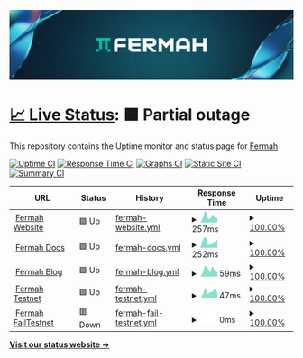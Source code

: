 ![Fermah Banner](assets/fermahBanner.png)

# [📈 Live Status](https://savvycodings.github.io/fermaUptime): <!--live status--> **🟧 Partial outage**

This repository contains the Uptime monitor and status page for [Fermah](https://www.fermah.xyz)

[![Uptime CI](https://github.com/savvycodings/fermaUptime/workflows/Uptime%20CI/badge.svg)](https://github.com/savvycodings/fermaUptime/actions?query=workflow%3A%22Uptime+CI%22)
[![Response Time CI](https://github.com/savvycodings/fermaUptime/workflows/Response%20Time%20CI/badge.svg)](https://github.com/savvycodings/fermaUptime/actions?query=workflow%3A%22Response+Time+CI%22)
[![Graphs CI](https://github.com/savvycodings/fermaUptime/workflows/Graphs%20CI/badge.svg)](https://github.com/savvycodings/fermaUptime/actions?query=workflow%3A%22Graphs+CI%22)
[![Static Site CI](https://github.com/savvycodings/fermaUptime/workflows/Static%20Site%20CI/badge.svg)](https://github.com/savvycodings/fermaUptime/actions?query=workflow%3A%22Static+Site+CI%22)
[![Summary CI](https://github.com/savvycodings/fermaUptime/workflows/Summary%20CI/badge.svg)](https://github.com/savvycodings/fermaUptime/actions?query=workflow%3A%22Summary+CI%22)

<!--start: status pages-->
<!-- This summary is generated by Upptime (https://github.com/upptime/upptime) -->
<!-- Do not edit this manually, your changes will be overwritten -->
<!-- prettier-ignore -->
| URL | Status | History | Response Time | Uptime |
| --- | ------ | ------- | ------------- | ------ |
| <img alt="" src="https://icons.duckduckgo.com/ip3/www.fermah.xyz.ico" height="13"> [Fermah Website](https://www.fermah.xyz) | 🟩 Up | [fermah-website.yml](https://github.com/savvycodings/fermaUptime/commits/HEAD/history/fermah-website.yml) | <details><summary><img alt="Response time graph" src="./graphs/fermah-website/response-time-week.png" height="20"> 257ms</summary><br><a href="https://savvycodings.github.io/fermaUptime/history/fermah-website"><img alt="Response time 371" src="https://img.shields.io/endpoint?url=https%3A%2F%2Fraw.githubusercontent.com%2Fsavvycodings%2FfermaUptime%2FHEAD%2Fapi%2Ffermah-website%2Fresponse-time.json"></a><br><a href="https://savvycodings.github.io/fermaUptime/history/fermah-website"><img alt="24-hour response time 226" src="https://img.shields.io/endpoint?url=https%3A%2F%2Fraw.githubusercontent.com%2Fsavvycodings%2FfermaUptime%2FHEAD%2Fapi%2Ffermah-website%2Fresponse-time-day.json"></a><br><a href="https://savvycodings.github.io/fermaUptime/history/fermah-website"><img alt="7-day response time 257" src="https://img.shields.io/endpoint?url=https%3A%2F%2Fraw.githubusercontent.com%2Fsavvycodings%2FfermaUptime%2FHEAD%2Fapi%2Ffermah-website%2Fresponse-time-week.json"></a><br><a href="https://savvycodings.github.io/fermaUptime/history/fermah-website"><img alt="30-day response time 320" src="https://img.shields.io/endpoint?url=https%3A%2F%2Fraw.githubusercontent.com%2Fsavvycodings%2FfermaUptime%2FHEAD%2Fapi%2Ffermah-website%2Fresponse-time-month.json"></a><br><a href="https://savvycodings.github.io/fermaUptime/history/fermah-website"><img alt="1-year response time 371" src="https://img.shields.io/endpoint?url=https%3A%2F%2Fraw.githubusercontent.com%2Fsavvycodings%2FfermaUptime%2FHEAD%2Fapi%2Ffermah-website%2Fresponse-time-year.json"></a></details> | <details><summary><a href="https://savvycodings.github.io/fermaUptime/history/fermah-website">100.00%</a></summary><a href="https://savvycodings.github.io/fermaUptime/history/fermah-website"><img alt="All-time uptime 99.91%" src="https://img.shields.io/endpoint?url=https%3A%2F%2Fraw.githubusercontent.com%2Fsavvycodings%2FfermaUptime%2FHEAD%2Fapi%2Ffermah-website%2Fuptime.json"></a><br><a href="https://savvycodings.github.io/fermaUptime/history/fermah-website"><img alt="24-hour uptime 100.00%" src="https://img.shields.io/endpoint?url=https%3A%2F%2Fraw.githubusercontent.com%2Fsavvycodings%2FfermaUptime%2FHEAD%2Fapi%2Ffermah-website%2Fuptime-day.json"></a><br><a href="https://savvycodings.github.io/fermaUptime/history/fermah-website"><img alt="7-day uptime 100.00%" src="https://img.shields.io/endpoint?url=https%3A%2F%2Fraw.githubusercontent.com%2Fsavvycodings%2FfermaUptime%2FHEAD%2Fapi%2Ffermah-website%2Fuptime-week.json"></a><br><a href="https://savvycodings.github.io/fermaUptime/history/fermah-website"><img alt="30-day uptime 100.00%" src="https://img.shields.io/endpoint?url=https%3A%2F%2Fraw.githubusercontent.com%2Fsavvycodings%2FfermaUptime%2FHEAD%2Fapi%2Ffermah-website%2Fuptime-month.json"></a><br><a href="https://savvycodings.github.io/fermaUptime/history/fermah-website"><img alt="1-year uptime 99.91%" src="https://img.shields.io/endpoint?url=https%3A%2F%2Fraw.githubusercontent.com%2Fsavvycodings%2FfermaUptime%2FHEAD%2Fapi%2Ffermah-website%2Fuptime-year.json"></a></details>
| <img alt="" src="https://icons.duckduckgo.com/ip3/docs.fermah.xyz.ico" height="13"> [Fermah Docs](https://docs.fermah.xyz) | 🟩 Up | [fermah-docs.yml](https://github.com/savvycodings/fermaUptime/commits/HEAD/history/fermah-docs.yml) | <details><summary><img alt="Response time graph" src="./graphs/fermah-docs/response-time-week.png" height="20"> 252ms</summary><br><a href="https://savvycodings.github.io/fermaUptime/history/fermah-docs"><img alt="Response time 247" src="https://img.shields.io/endpoint?url=https%3A%2F%2Fraw.githubusercontent.com%2Fsavvycodings%2FfermaUptime%2FHEAD%2Fapi%2Ffermah-docs%2Fresponse-time.json"></a><br><a href="https://savvycodings.github.io/fermaUptime/history/fermah-docs"><img alt="24-hour response time 198" src="https://img.shields.io/endpoint?url=https%3A%2F%2Fraw.githubusercontent.com%2Fsavvycodings%2FfermaUptime%2FHEAD%2Fapi%2Ffermah-docs%2Fresponse-time-day.json"></a><br><a href="https://savvycodings.github.io/fermaUptime/history/fermah-docs"><img alt="7-day response time 252" src="https://img.shields.io/endpoint?url=https%3A%2F%2Fraw.githubusercontent.com%2Fsavvycodings%2FfermaUptime%2FHEAD%2Fapi%2Ffermah-docs%2Fresponse-time-week.json"></a><br><a href="https://savvycodings.github.io/fermaUptime/history/fermah-docs"><img alt="30-day response time 302" src="https://img.shields.io/endpoint?url=https%3A%2F%2Fraw.githubusercontent.com%2Fsavvycodings%2FfermaUptime%2FHEAD%2Fapi%2Ffermah-docs%2Fresponse-time-month.json"></a><br><a href="https://savvycodings.github.io/fermaUptime/history/fermah-docs"><img alt="1-year response time 247" src="https://img.shields.io/endpoint?url=https%3A%2F%2Fraw.githubusercontent.com%2Fsavvycodings%2FfermaUptime%2FHEAD%2Fapi%2Ffermah-docs%2Fresponse-time-year.json"></a></details> | <details><summary><a href="https://savvycodings.github.io/fermaUptime/history/fermah-docs">100.00%</a></summary><a href="https://savvycodings.github.io/fermaUptime/history/fermah-docs"><img alt="All-time uptime 100.00%" src="https://img.shields.io/endpoint?url=https%3A%2F%2Fraw.githubusercontent.com%2Fsavvycodings%2FfermaUptime%2FHEAD%2Fapi%2Ffermah-docs%2Fuptime.json"></a><br><a href="https://savvycodings.github.io/fermaUptime/history/fermah-docs"><img alt="24-hour uptime 100.00%" src="https://img.shields.io/endpoint?url=https%3A%2F%2Fraw.githubusercontent.com%2Fsavvycodings%2FfermaUptime%2FHEAD%2Fapi%2Ffermah-docs%2Fuptime-day.json"></a><br><a href="https://savvycodings.github.io/fermaUptime/history/fermah-docs"><img alt="7-day uptime 100.00%" src="https://img.shields.io/endpoint?url=https%3A%2F%2Fraw.githubusercontent.com%2Fsavvycodings%2FfermaUptime%2FHEAD%2Fapi%2Ffermah-docs%2Fuptime-week.json"></a><br><a href="https://savvycodings.github.io/fermaUptime/history/fermah-docs"><img alt="30-day uptime 100.00%" src="https://img.shields.io/endpoint?url=https%3A%2F%2Fraw.githubusercontent.com%2Fsavvycodings%2FfermaUptime%2FHEAD%2Fapi%2Ffermah-docs%2Fuptime-month.json"></a><br><a href="https://savvycodings.github.io/fermaUptime/history/fermah-docs"><img alt="1-year uptime 100.00%" src="https://img.shields.io/endpoint?url=https%3A%2F%2Fraw.githubusercontent.com%2Fsavvycodings%2FfermaUptime%2FHEAD%2Fapi%2Ffermah-docs%2Fuptime-year.json"></a></details>
| <img alt="" src="https://icons.duckduckgo.com/ip3/www.fermah.xyz.ico" height="13"> [Fermah Blog](https://www.fermah.xyz/blog) | 🟩 Up | [fermah-blog.yml](https://github.com/savvycodings/fermaUptime/commits/HEAD/history/fermah-blog.yml) | <details><summary><img alt="Response time graph" src="./graphs/fermah-blog/response-time-week.png" height="20"> 59ms</summary><br><a href="https://savvycodings.github.io/fermaUptime/history/fermah-blog"><img alt="Response time 117" src="https://img.shields.io/endpoint?url=https%3A%2F%2Fraw.githubusercontent.com%2Fsavvycodings%2FfermaUptime%2FHEAD%2Fapi%2Ffermah-blog%2Fresponse-time.json"></a><br><a href="https://savvycodings.github.io/fermaUptime/history/fermah-blog"><img alt="24-hour response time 38" src="https://img.shields.io/endpoint?url=https%3A%2F%2Fraw.githubusercontent.com%2Fsavvycodings%2FfermaUptime%2FHEAD%2Fapi%2Ffermah-blog%2Fresponse-time-day.json"></a><br><a href="https://savvycodings.github.io/fermaUptime/history/fermah-blog"><img alt="7-day response time 59" src="https://img.shields.io/endpoint?url=https%3A%2F%2Fraw.githubusercontent.com%2Fsavvycodings%2FfermaUptime%2FHEAD%2Fapi%2Ffermah-blog%2Fresponse-time-week.json"></a><br><a href="https://savvycodings.github.io/fermaUptime/history/fermah-blog"><img alt="30-day response time 70" src="https://img.shields.io/endpoint?url=https%3A%2F%2Fraw.githubusercontent.com%2Fsavvycodings%2FfermaUptime%2FHEAD%2Fapi%2Ffermah-blog%2Fresponse-time-month.json"></a><br><a href="https://savvycodings.github.io/fermaUptime/history/fermah-blog"><img alt="1-year response time 117" src="https://img.shields.io/endpoint?url=https%3A%2F%2Fraw.githubusercontent.com%2Fsavvycodings%2FfermaUptime%2FHEAD%2Fapi%2Ffermah-blog%2Fresponse-time-year.json"></a></details> | <details><summary><a href="https://savvycodings.github.io/fermaUptime/history/fermah-blog">100.00%</a></summary><a href="https://savvycodings.github.io/fermaUptime/history/fermah-blog"><img alt="All-time uptime 99.91%" src="https://img.shields.io/endpoint?url=https%3A%2F%2Fraw.githubusercontent.com%2Fsavvycodings%2FfermaUptime%2FHEAD%2Fapi%2Ffermah-blog%2Fuptime.json"></a><br><a href="https://savvycodings.github.io/fermaUptime/history/fermah-blog"><img alt="24-hour uptime 100.00%" src="https://img.shields.io/endpoint?url=https%3A%2F%2Fraw.githubusercontent.com%2Fsavvycodings%2FfermaUptime%2FHEAD%2Fapi%2Ffermah-blog%2Fuptime-day.json"></a><br><a href="https://savvycodings.github.io/fermaUptime/history/fermah-blog"><img alt="7-day uptime 100.00%" src="https://img.shields.io/endpoint?url=https%3A%2F%2Fraw.githubusercontent.com%2Fsavvycodings%2FfermaUptime%2FHEAD%2Fapi%2Ffermah-blog%2Fuptime-week.json"></a><br><a href="https://savvycodings.github.io/fermaUptime/history/fermah-blog"><img alt="30-day uptime 100.00%" src="https://img.shields.io/endpoint?url=https%3A%2F%2Fraw.githubusercontent.com%2Fsavvycodings%2FfermaUptime%2FHEAD%2Fapi%2Ffermah-blog%2Fuptime-month.json"></a><br><a href="https://savvycodings.github.io/fermaUptime/history/fermah-blog"><img alt="1-year uptime 99.91%" src="https://img.shields.io/endpoint?url=https%3A%2F%2Fraw.githubusercontent.com%2Fsavvycodings%2FfermaUptime%2FHEAD%2Fapi%2Ffermah-blog%2Fuptime-year.json"></a></details>
| <img alt="" src="https://icons.duckduckgo.com/ip3/www.fermah.xyz.ico" height="13"> [Fermah Testnet](https://www.fermah.xyz/testnet) | 🟩 Up | [fermah-testnet.yml](https://github.com/savvycodings/fermaUptime/commits/HEAD/history/fermah-testnet.yml) | <details><summary><img alt="Response time graph" src="./graphs/fermah-testnet/response-time-week.png" height="20"> 47ms</summary><br><a href="https://savvycodings.github.io/fermaUptime/history/fermah-testnet"><img alt="Response time 41" src="https://img.shields.io/endpoint?url=https%3A%2F%2Fraw.githubusercontent.com%2Fsavvycodings%2FfermaUptime%2FHEAD%2Fapi%2Ffermah-testnet%2Fresponse-time.json"></a><br><a href="https://savvycodings.github.io/fermaUptime/history/fermah-testnet"><img alt="24-hour response time 30" src="https://img.shields.io/endpoint?url=https%3A%2F%2Fraw.githubusercontent.com%2Fsavvycodings%2FfermaUptime%2FHEAD%2Fapi%2Ffermah-testnet%2Fresponse-time-day.json"></a><br><a href="https://savvycodings.github.io/fermaUptime/history/fermah-testnet"><img alt="7-day response time 47" src="https://img.shields.io/endpoint?url=https%3A%2F%2Fraw.githubusercontent.com%2Fsavvycodings%2FfermaUptime%2FHEAD%2Fapi%2Ffermah-testnet%2Fresponse-time-week.json"></a><br><a href="https://savvycodings.github.io/fermaUptime/history/fermah-testnet"><img alt="30-day response time 49" src="https://img.shields.io/endpoint?url=https%3A%2F%2Fraw.githubusercontent.com%2Fsavvycodings%2FfermaUptime%2FHEAD%2Fapi%2Ffermah-testnet%2Fresponse-time-month.json"></a><br><a href="https://savvycodings.github.io/fermaUptime/history/fermah-testnet"><img alt="1-year response time 41" src="https://img.shields.io/endpoint?url=https%3A%2F%2Fraw.githubusercontent.com%2Fsavvycodings%2FfermaUptime%2FHEAD%2Fapi%2Ffermah-testnet%2Fresponse-time-year.json"></a></details> | <details><summary><a href="https://savvycodings.github.io/fermaUptime/history/fermah-testnet">100.00%</a></summary><a href="https://savvycodings.github.io/fermaUptime/history/fermah-testnet"><img alt="All-time uptime 100.00%" src="https://img.shields.io/endpoint?url=https%3A%2F%2Fraw.githubusercontent.com%2Fsavvycodings%2FfermaUptime%2FHEAD%2Fapi%2Ffermah-testnet%2Fuptime.json"></a><br><a href="https://savvycodings.github.io/fermaUptime/history/fermah-testnet"><img alt="24-hour uptime 100.00%" src="https://img.shields.io/endpoint?url=https%3A%2F%2Fraw.githubusercontent.com%2Fsavvycodings%2FfermaUptime%2FHEAD%2Fapi%2Ffermah-testnet%2Fuptime-day.json"></a><br><a href="https://savvycodings.github.io/fermaUptime/history/fermah-testnet"><img alt="7-day uptime 100.00%" src="https://img.shields.io/endpoint?url=https%3A%2F%2Fraw.githubusercontent.com%2Fsavvycodings%2FfermaUptime%2FHEAD%2Fapi%2Ffermah-testnet%2Fuptime-week.json"></a><br><a href="https://savvycodings.github.io/fermaUptime/history/fermah-testnet"><img alt="30-day uptime 100.00%" src="https://img.shields.io/endpoint?url=https%3A%2F%2Fraw.githubusercontent.com%2Fsavvycodings%2FfermaUptime%2FHEAD%2Fapi%2Ffermah-testnet%2Fuptime-month.json"></a><br><a href="https://savvycodings.github.io/fermaUptime/history/fermah-testnet"><img alt="1-year uptime 100.00%" src="https://img.shields.io/endpoint?url=https%3A%2F%2Fraw.githubusercontent.com%2Fsavvycodings%2FfermaUptime%2FHEAD%2Fapi%2Ffermah-testnet%2Fuptime-year.json"></a></details>
| <img alt="" src="https://icons.duckduckgo.com/ip3/failtestnet.fermah.xyz.ico" height="13"> [Fermah FailTestnet](https://failtestnet.fermah.xyz) | 🟥 Down | [fermah-fail-testnet.yml](https://github.com/savvycodings/fermaUptime/commits/HEAD/history/fermah-fail-testnet.yml) | <details><summary><img alt="Response time graph" src="./graphs/fermah-fail-testnet/response-time-week.png" height="20"> 0ms</summary><br><a href="https://savvycodings.github.io/fermaUptime/history/fermah-fail-testnet"><img alt="Response time 0" src="https://img.shields.io/endpoint?url=https%3A%2F%2Fraw.githubusercontent.com%2Fsavvycodings%2FfermaUptime%2FHEAD%2Fapi%2Ffermah-fail-testnet%2Fresponse-time.json"></a><br><a href="https://savvycodings.github.io/fermaUptime/history/fermah-fail-testnet"><img alt="24-hour response time 0" src="https://img.shields.io/endpoint?url=https%3A%2F%2Fraw.githubusercontent.com%2Fsavvycodings%2FfermaUptime%2FHEAD%2Fapi%2Ffermah-fail-testnet%2Fresponse-time-day.json"></a><br><a href="https://savvycodings.github.io/fermaUptime/history/fermah-fail-testnet"><img alt="7-day response time 0" src="https://img.shields.io/endpoint?url=https%3A%2F%2Fraw.githubusercontent.com%2Fsavvycodings%2FfermaUptime%2FHEAD%2Fapi%2Ffermah-fail-testnet%2Fresponse-time-week.json"></a><br><a href="https://savvycodings.github.io/fermaUptime/history/fermah-fail-testnet"><img alt="30-day response time 0" src="https://img.shields.io/endpoint?url=https%3A%2F%2Fraw.githubusercontent.com%2Fsavvycodings%2FfermaUptime%2FHEAD%2Fapi%2Ffermah-fail-testnet%2Fresponse-time-month.json"></a><br><a href="https://savvycodings.github.io/fermaUptime/history/fermah-fail-testnet"><img alt="1-year response time 0" src="https://img.shields.io/endpoint?url=https%3A%2F%2Fraw.githubusercontent.com%2Fsavvycodings%2FfermaUptime%2FHEAD%2Fapi%2Ffermah-fail-testnet%2Fresponse-time-year.json"></a></details> | <details><summary><a href="https://savvycodings.github.io/fermaUptime/history/fermah-fail-testnet">100.00%</a></summary><a href="https://savvycodings.github.io/fermaUptime/history/fermah-fail-testnet"><img alt="All-time uptime 100.00%" src="https://img.shields.io/endpoint?url=https%3A%2F%2Fraw.githubusercontent.com%2Fsavvycodings%2FfermaUptime%2FHEAD%2Fapi%2Ffermah-fail-testnet%2Fuptime.json"></a><br><a href="https://savvycodings.github.io/fermaUptime/history/fermah-fail-testnet"><img alt="24-hour uptime 100.00%" src="https://img.shields.io/endpoint?url=https%3A%2F%2Fraw.githubusercontent.com%2Fsavvycodings%2FfermaUptime%2FHEAD%2Fapi%2Ffermah-fail-testnet%2Fuptime-day.json"></a><br><a href="https://savvycodings.github.io/fermaUptime/history/fermah-fail-testnet"><img alt="7-day uptime 100.00%" src="https://img.shields.io/endpoint?url=https%3A%2F%2Fraw.githubusercontent.com%2Fsavvycodings%2FfermaUptime%2FHEAD%2Fapi%2Ffermah-fail-testnet%2Fuptime-week.json"></a><br><a href="https://savvycodings.github.io/fermaUptime/history/fermah-fail-testnet"><img alt="30-day uptime 100.00%" src="https://img.shields.io/endpoint?url=https%3A%2F%2Fraw.githubusercontent.com%2Fsavvycodings%2FfermaUptime%2FHEAD%2Fapi%2Ffermah-fail-testnet%2Fuptime-month.json"></a><br><a href="https://savvycodings.github.io/fermaUptime/history/fermah-fail-testnet"><img alt="1-year uptime 100.00%" src="https://img.shields.io/endpoint?url=https%3A%2F%2Fraw.githubusercontent.com%2Fsavvycodings%2FfermaUptime%2FHEAD%2Fapi%2Ffermah-fail-testnet%2Fuptime-year.json"></a></details>

<!--end: status pages-->

[**Visit our status website →**](https://savvycodings.github.io/fermaUptime)
